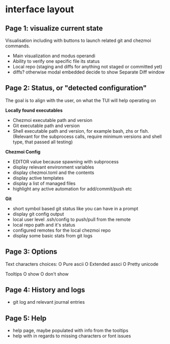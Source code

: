 # interface layout

## Page 1: visualize current state

Visualisation including with buttons to launch related git and chezmoi commands.
- Main visualization and modus operandi
- Ability to verify one specific file its status
- Local repo (staging and diffs for anything not staged or committed yet)
- diffs? otherwise modal embedded decide to show Separate Diff window

## Page 2: Status, or "detected configuration"

The goal is to align with the user, on what the TUI will help operating on

**Locally found executables**

- Chezmoi executable path and version
- Git executable path and version
- Shell executable path and version, for example bash, zhs or fish. (Relevant for the subprocess calls, require minimum versions and shell type, that passed all testing)

**Chezmoi Config**
- EDITOR value because spawning with subprocess
- display relevant environment variables
- display chezmoi.toml and the contents
- display active templates
- display a list of managed files
- highlight any active automation for add/commit/push etc

**Git**
- short symbol based git status like you can have in a prompt
- display git config output
- local user level .ssh/config to push/pull from the remote
- local repo path and it's status
- configured remotes for the local chezmoi repo
- display some basic stats from git logs

## Page 3: Options

Text characters choices:
  O Pure ascii
  O Extended assci
  O Pretty unicode

Tooltips
  O show
  O don't show

## Page 4: History and logs

- git log and relevant journal entries

## Page 5: Help

- help page, maybe populated with info from the tooltips
- help with in regards to missing characters or font issues
